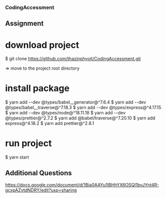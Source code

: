 ### CodingAccessment

## Assignment
# download project
$ git clone https://github.com/thazinphyoit/CodingAccessment.git

=> move to the project root directory

# install package
$ yarn add --dev @types/babel__generator@^7.6.4
$ yarn add --dev @types/babel__traverse@^7.18.3
$ yarn add --dev @types/express@^4.17.15
$ yarn add --dev @types/node@^18.11.18
$ yarn add --dev @types/prettier@^2.7.2
$ yarn add @babel/traverse@^7.20.10
$ yarn add express@^4.18.2
$ yarn add prettier@^2.8.1

# run project
$ yarn start

## Additional Questions
https://docs.google.com/document/d/1Bia0AAYu1lBHhYX6OSQl1bvJYnt4R-gcxpAZytdNDRY/edit?usp=sharing




